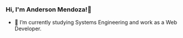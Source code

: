 ### Hi, I'm Anderson Mendoza!👋 


- 🌱 I’m currently studying Systems Engineering and work as a Web Developer.
